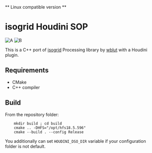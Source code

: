 ** Linux compatible version **
# isogrid Houdini SOP

![A](https://media.giphy.com/media/Yrfx3lUESu9V9YG2VO/giphy.gif)
![B](https://media.giphy.com/media/dXQhYcHP9n1EVtsorT/giphy.gif)

This is a C++ port of [isogrid](https://github.com/wblut/isogrid) Processing library by [wblut](https://twitter.com/wblut) with a Houdini plugin.

## Requirements

- CMake
- C++ compiler

## Build

From the repository folder:

```
    mkdir build ; cd build
    cmake .. -DHFS="/opt/hfs18.5.596"
    cmake --build . --config Release
```

You additionally can set `HOUDINI_DSO_DIR` variable if your configuration folder is not default.
